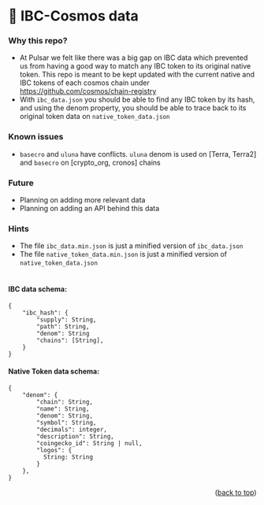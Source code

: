 # 💱 IBC-Cosmos data

### Why this repo?

- At Pulsar we felt like there was a big gap on IBC data which prevented us from having a good way to match any IBC token to its original native token. This repo is meant to be kept updated with the current native and IBC tokens of each cosmos chain under https://github.com/cosmos/chain-registry
- With `ibc_data.json` you should be able to find any IBC token by its hash, and using the denom property, you should be able to trace back to its original token data on `native_token_data.json`

### Known issues

- `basecro` and `uluna` have conflicts. `uluna` denom is used on [Terra, Terra2] and `basecro` on [crypto_org, cronos] chains

### Future

- Planning on adding more relevant data
- Planning on adding an API behind this data

### Hints

- The file `ibc_data.min.json` is just a minified version of `ibc_data.json`<br/>
- The file `native_token_data.min.json` is just a minified version of `native_token_data.json`<br/><br/>

#### IBC data schema:

```
{
    "ibc_hash": {
        "supply": String,
        "path": String,
        "denom": String
        "chains": [String],
    }
}
```

#### Native Token data schema:

```
{
    "denom": {
        "chain": String,
        "name": String,
        "denom": String,
        "symbol": String,
        "decimals": integer,
        "description": String,
        "coingecko_id": String | null,
        "logos": {
          String: String
        }
    },
}
```

<p align="right">(<a href="#top">back to top</a>)</p>
